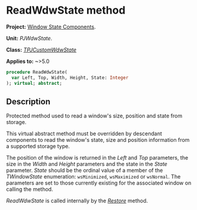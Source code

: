# ReadWdwState method

**Project:** [Window State Components](../API.md).

**Unit:** _PJWdwState_.

**Class:** _[TPJCustomWdwState](./TPJCustomWdwState.md)_

**Applies to:** ~>5.0

```pascal
procedure ReadWdwState(
  var Left, Top, Width, Height, State: Integer
); virtual; abstract;
```

## Description

Protected method used to read a window's size, position and state from storage.

This virtual abstract method must be overridden by descendant components to read the window's state, size and position information from a supported storage type.

The position of the window is returned in the _Left_ and _Top_ parameters, the size in the _Width_ and _Height_ parameters and the state in the _State_ parameter. _State_ should be the ordinal value of a member of the _TWindowState_ enumeration: `wsMinimized`, `wsMaximized` or `wsNormal`. The parameters are set to those currently existing for the associated window on calling the method.

_ReadWdwState_ is called internally by the _[Restore](./TPJCustomWdwState-Restore.md)_ method.
